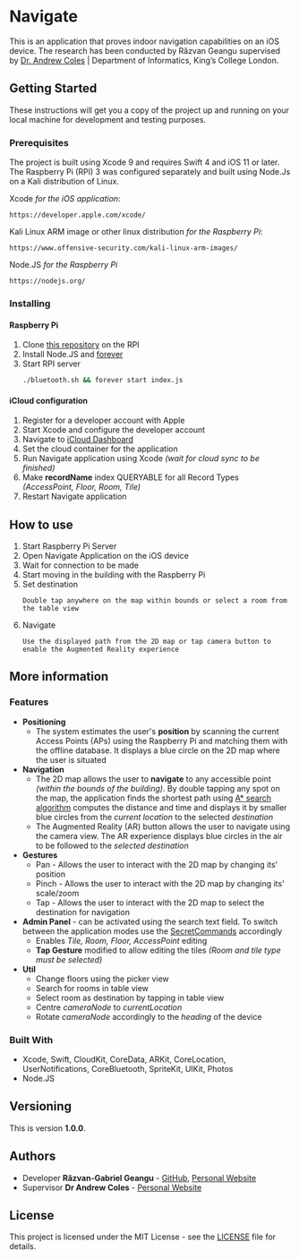 
# Navigate

This is an application that proves indoor navigation capabilities on an iOS device. The research has been conducted by Răzvan Geangu supervised by [Dr. Andrew Coles](https://nms.kcl.ac.uk/andrew.coles/) | Department of Informatics, King’s College London.

## Getting Started

These instructions will get you a copy of the project up and running on your local machine for development and testing purposes.

### Prerequisites

The project is built using Xcode 9 and requires Swift 4 and iOS 11 or later. The Raspberry Pi (RPI) 3 was configured separately and built using Node.Js on a Kali distribution of Linux.

Xcode *for the iOS application*:
```
https://developer.apple.com/xcode/
```

Kali Linux ARM image or other linux distribution *for the Raspberry Pi*:
```
https://www.offensive-security.com/kali-linux-arm-images/
```

Node.JS *for the Raspberry Pi*
```
https://nodejs.org/
```

### Installing
#### Raspberry Pi
1. Clone [this repository](https://github.com/razvangeangu/navigate-server) on the RPI
2. Install Node.JS and [forever](https://github.com/foreverjs/forever)
3. Start RPI server
	```bash
	./bluetooth.sh && forever start index.js
	```

#### iCloud configuration
1. Register for a developer account with Apple
2. Start Xcode and configure the developer account
3. Navigate to [iCloud Dashboard](https://icloud.developer.apple.com/dashboard/)
4. Set the cloud container for the application
5. Run Navigate application using Xcode *(wait for cloud sync to be finished)*
6. Make **recordName** index QUERYABLE for all Record Types *(AccessPoint, Floor, Room, Tile)*
7. Restart Navigate application

## How to use
1. Start Raspberry Pi Server
2. Open Navigate Application on the iOS device
3. Wait for connection to be made
4. Start moving in the building with the Raspberry Pi
5. Set destination
	```
	Double tap anywhere on the map within bounds or select a room from the table view
	```
6. Navigate
	```
	Use the displayed path from the 2D map or tap camera button to enable the Augmented Reality experience
	```

## More information
### Features
* **Positioning**
	* The system estimates the user's **position** by scanning the current Access Points (APs) using the Raspberry Pi and matching them with the offline database. It displays a blue circle on the 2D map where the user is situated
* **Navigation**
	* The 2D map allows the user to **navigate** to any accessible point *(within the bounds of the building)*. By double tapping any spot on the map, the application finds the shortest path using [A* search algorithm](https://en.wikipedia.org/wiki/A*_search_algorithm) computes the distance and time and displays it by smaller blue circles from the *current location* to the selected *destination*
	* The Augmented Reality (AR) button allows the user to navigate using the camera view. The AR experience displays blue circles in the air to be followed to the *selected destination*
* **Gestures**
	* Pan - Allows the user to interact with the 2D map by changing its' position
	* Pinch - Allows the user to interact with the 2D map by changing its' scale/zoom
	* Tap - Allows the user to interact with the 2D map to select the destination for navigation
* **Admin Panel** - can be activated using the search text field. To switch between the application modes use the [SecretCommands](/Navigate/Model/Util/Util.swift) accordingly
	* Enables *Tile, Room, Floor, AccessPoint* editing
	* **Tap Gesture** modified to allow editing the tiles *(Room and tile type must be selected)*
* **Util**
	* Change floors using the picker view
	* Search for rooms in table view
	* Select room as destination by tapping in table view
	* Centre *cameraNode* to *currentLocation*
	* Rotate *cameraNode* accordingly to the *heading* of the device

### Built With

* Xcode, Swift, CloudKit, CoreData, ARKit, CoreLocation, UserNotifications, CoreBluetooth, SpriteKit, UIKit, Photos
* Node.JS

## Versioning

This is version **1.0.0**.

## Authors

* Developer **Răzvan-Gabriel Geangu** - [GitHub](https://github.com/RazvanGeangu), [Personal Website](https://razvangeangu.com/)
* Supervisor **Dr Andrew Coles** - [Personal Website](https://nms.kcl.ac.uk/andrew.coles/)

## License

This project is licensed under the MIT License - see the [LICENSE](LICENSE.md) file for details.